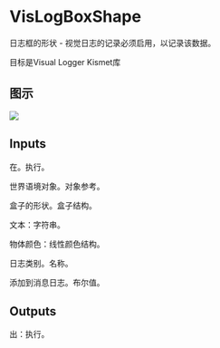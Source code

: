 # VisLogBoxShape

日志框的形状 - 视觉日志的记录必须启用，以记录该数据。

目标是Visual Logger Kismet库

## 图示

![]($-20221218-18412503.png)

## Inputs

在。执行。

世界语境对象。对象参考。

盒子的形状。盒子结构。

文本：字符串。

物体颜色：线性颜色结构。

日志类别。名称。

添加到消息日志。布尔值。  

## Outputs

出：执行。
